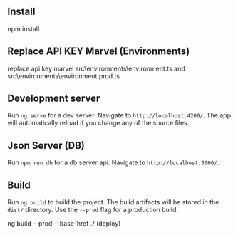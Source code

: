 
## Install

npm install


## Replace API KEY Marvel (Environments)

replace api key marvel src\environments\environment.ts and src\environments\environment.prod.ts

## Development server

Run `ng serve` for a dev server. Navigate to `http://localhost:4200/`. The app will automatically reload if you change any of the source files.

## Json Server (DB)

Run `npm run db` for a db server api. Navigate to `http://localhost:3000/`. 

## Build

Run `ng build` to build the project. The build artifacts will be stored in the `dist/` directory. Use the `--prod` flag for a production build.

ng build --prod --base-href ./ (deploy)
